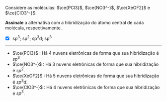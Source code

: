 Considere as moléculas: $\ce{PCl3}$, $\ce{NO3^-}$, $\ce{XeOF2}$ e $\ce{ClO3^-}$.

**Assinale** a alternativa com a hibridização do átomo central de cada molécula, respectivamente.

- [x] $\mathrm{sp^3}$; $\mathrm{sp^2}$; $\mathrm{sp^3d}$; $\mathrm{sp^3}$

---

- $\ce{PCl3}$ : Há 4 nuvens eletrônicas de forma que sua hibridização é $sp^3$
- $\ce{NO3^-}$ : Há 3 nuvens eletrônicas de forma que sua hibridização é $sp^2$.
- $\ce{XeOF2}$ : Há 5 nuvens eletrônicas de forma que sua hibridização é $sp^3d$.
- $\ce{ClO3^-}$ : Há 4 nuvens eletrônicas de forma que sua hibridização é $sp^3$.

